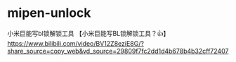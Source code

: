 # mipen-unlock
小米巨能写bl锁解锁工具
【小米巨能写BL锁解锁工具？👍】 https://www.bilibili.com/video/BV12Z8eziE8G/?share_source=copy_web&vd_source=29809f7fc2dd1d4b678b4b32cff72407
